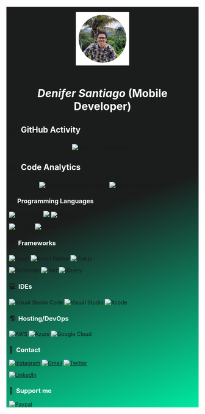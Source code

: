 <div style="background:linear-gradient(160deg, rgba(27,28,28,1) 50%, rgba(0,232,161,1) 100%); padding: 0 0.5em;">
<p align="center">
<img style="height: 10em; margin: 1em 0;" src="./images/profile.png">
</p>
<h1 align="center" style="color:#fff; font-size: 2em;">
<em>Denifer Santiago</em>
<b>(Mobile Developer)</b>
</h1>

## 📈 &nbsp;<span style="color: #fff;">GitHub Activity</span>
<p align="center">
<img height="200em" alt="Denifer's GitHub stats" src="https://github-readme-stats.vercel.app/api?username=DeniferSantiago&show_icons=true&theme=vue&bg_color=2E3331&text_color=fff&title_color=00FFB1&show=reviews,prs_merged&hide=contribs">
</p>

## 📊 &nbsp;<span style="color: #fff;">Code Analytics</span>
<p align="center">
<a target="_blank" href="https://wakatime.com/@DeniferSantiago">
<img height="180em" alt="Denifer's Wakatime stats" src="https://github-readme-stats.vercel.app/api/wakatime?username=DeniferSantiago&theme=vue&bg_color=2E3331&text_color=fff&title_color=00FFB1&range=last_7_days">
</a> <a target="_blank" href="https://wakatime.com/@DeniferSantiago">
<img height="180em" alt="Denifer's Top Langs" src="https://github-readme-stats.vercel.app/api/top-langs/?username=DeniferSantiago&langs_count=4&theme=vue&bg_color=2E3331&text_color=fff&title_color=00FFB1">
</a>
</p>

### ✅ &nbsp;<span style="color: #fff;">Programming Languages</span>
<img alt="JavaScript" src="https://img.shields.io/badge/javascript-%23323330.svg?style=for-the-badge&logo=javascript&logoColor=%2300E8A1&labelColor=%232E3331&color=%232E3331"/> <img src="https://img.shields.io/badge/c%23-%23239120.svg?style=for-the-badge&logo=c-sharp&logoColor=%2300E8A1&labelColor=%232E3331&color=%232E3331"/> <img alt="GraphQL" src="https://img.shields.io/badge/-GraphQL-E10098?style=for-the-badge&logo=graphql&logoColor=%2300E8A1&labelColor=%232E3331&color=%232E3331"/>

<img alt="HTML5" src="https://img.shields.io/badge/html5-%23E34F26.svg?style=for-the-badge&logo=html5&logoColor=%2300E8A1&labelColor=%232E3331&color=%232E3331"/> <img alt="CSS3" src="https://img.shields.io/badge/css3-%231572B6.svg?style=for-the-badge&logo=css3&logoColor=%2300E8A1&labelColor=%232E3331&color=%232E3331"/>


### 🛠 &nbsp;<span style="color: #fff;">Frameworks</span>

<img alt="React" src="https://img.shields.io/badge/react-%2320232a.svg?style=for-the-badge&logo=react&logoColor=%2300E8A1&labelColor=%232E3331&color=%232E3331"/> <img alt="React Native" src="https://img.shields.io/badge/react_native-%2320232a.svg?style=for-the-badge&logo=react&logoColor=%2300E8A1&labelColor=%232E3331&color=%232E3331"/> <img alt="Vue.js" src="https://img.shields.io/badge/vuejs-%2335495e.svg?style=for-the-badge&logo=vue-dot-js&logoColor=%2300E8A1&labelColor=%232E3331&color=%232E3331"/>

<img alt="Bootstrap" src="https://img.shields.io/badge/bootstrap-%23563D7C.svg?style=for-the-badge&logo=bootstrap&logoColor=%2300E8A1&labelColor=%232E3331&color=%232E3331"/> <img alt=".Net" src="https://img.shields.io/badge/.NET-5C2D91?style=for-the-badge&logo=.net&logoColor=%2300E8A1&labelColor=%232E3331&color=%232E3331"/> <img alt="jQuery" src="https://img.shields.io/badge/jquery-%230769AD.svg?style=for-the-badge&logo=jquery&logoColor=%2300E8A1&labelColor=%232E3331&color=%232E3331"/>

### 💻 &nbsp;<span style="color: #fff;">IDEs</span>

<img alt="Visual Studio Code" src="https://img.shields.io/badge/Visual%20Studio%20Code-0078d7.svg?style=for-the-badge&logo=visual-studio-code&logoColor=%2300E8A1&labelColor=%232E3331&color=%232E3331"/> <img alt="Visual Studio" src="https://img.shields.io/badge/Visual%20Studio-5C2D91.svg?style=for-the-badge&logo=visual-studio&logoColor=%2300E8A1&labelColor=%232E3331&color=%232E3331"/> 	<img alt="Xcode" src="https://img.shields.io/badge/Xcode-007ACC?style=for-the-badge&logo=Xcode&logoColor=%2300E8A1&labelColor=%232E3331&color=%232E3331"/>

### 🌎 &nbsp;<span style="color: #fff;">Hosting/DevOps</span>
<img alt="AWS" src="https://img.shields.io/badge/AWS-%23FF9900.svg?style=for-the-badge&logo=amazon-aws&logoColor=%2300E8A1&labelColor=%232E3331&color=%232E3331"/> <img alt="Azure" src="https://img.shields.io/badge/azure-%230072C6.svg?style=for-the-badge&logo=azure-devops&logoColor=%2300E8A1&labelColor=%232E3331&color=%232E3331"/> <img alt="Google Cloud" src="https://img.shields.io/badge/GoogleCloud-%234285F4.svg?style=for-the-badge&logo=google-cloud&logoColor=%2300E8A1&labelColor=%232E3331&color=%232E3331"/>

### 👋 &nbsp;<span style="color: #fff;">Contact</span>

<a target="_blank" href="https://www.instagram.com/denifer_santiago/"><img alt="Instagram" src="https://img.shields.io/badge/denifer__santiago-%23E4405F.svg?style=for-the-badge&logo=Instagram&logoColor=%2300E8A1&labelColor=%232E3331&color=%232E3331"/></a> <a target="_blank" href="mailto:deniferjose05@gmail.com"><img alt="Gmail" src="https://img.shields.io/badge/deniferjose05-D14836?style=for-the-badge&logo=gmail&logoColor=%2300E8A1&labelColor=%232E3331&color=%232E3331" /></a> <a target="_blank" href="https://twitter.com/_Denifer_"><img alt="Twitter" src="https://img.shields.io/badge/__Denifer__-%231DA1F2.svg?style=for-the-badge&logo=Twitter&logoColor=%2300E8A1&labelColor=%232E3331&color=%232E3331"/></a>

<a target="_blank" href="https://www.linkedin.com/in/denifersantiago">
<img alt="LinkedIn" src="https://img.shields.io/badge/linkedin-%230077B5.svg?style=for-the-badge&logo=linkedin&logoColor=%2300E8A1&labelColor=%232E3331&color=%232E3331"/>
</a>

### 🙌 &nbsp;<span style="color: #fff;">Support me</span>
<a target="_blank" href="https://paypal.me/paycreatech?locale.x=es_XC">
<img alt="Paypal" src="https://img.shields.io/badge/PayPal-00457C?style=for-the-badge&logo=paypal&logoColor=%2300E8A1&labelColor=%232E3331&color=%232E3331"/>
</a>
</div>
